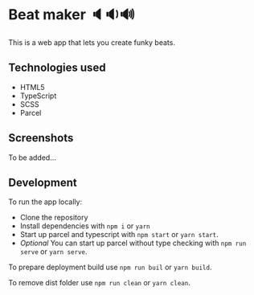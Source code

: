 # Beat maker 🔈🔉🔊
This is a web app that lets you create funky beats.

## Technologies used
- HTML5
- TypeScript
- SCSS
- Parcel

## Screenshots
To be added...

## Development
To run the app locally:
- Clone the repository
- Install dependencies with `npm i` or `yarn`
- Start up parcel and typescript with `npm start` or `yarn start`. 
- *Optional* You can start up parcel without type checking with `npm run serve` or `yarn serve`.

To prepare deployment build use `npm run buil` or `yarn build`.

To remove dist folder use `npm run clean` or `yarn clean`.

